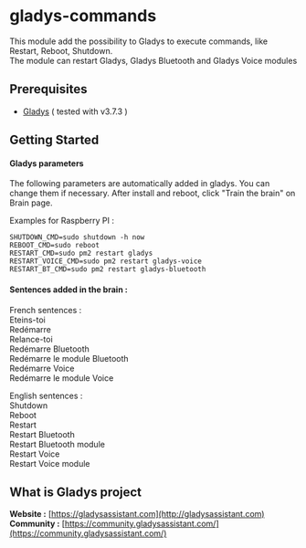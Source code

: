 # gladys-commands

This module add the possibility to Gladys to execute commands, like Restart, Reboot, Shutdown.<br>
The module can restart Gladys, Gladys Bluetooth and Gladys Voice modules

Prerequisites
-------------

- [Gladys](http://gladysassistant.com) ( tested with v3.7.3 )

 
Getting Started
---------------
#### Gladys parameters

The following parameters are automatically added in gladys. You can change them if necessary.
After install and reboot, click "Train the brain" on Brain page.

Examples for Raspberry PI :
```
SHUTDOWN_CMD=sudo shutdown -h now
REBOOT_CMD=sudo reboot
RESTART_CMD=sudo pm2 restart gladys
RESTART_VOICE_CMD=sudo pm2 restart gladys-voice
RESTART_BT_CMD=sudo pm2 restart gladys-bluetooth
```


#### Sentences added in the brain :
French sentences :<br>
Eteins-toi<br>
Redémarre<br>
Relance-toi<br>
Redémarre Bluetooth<br>
Redémarre le module Bluetooth<br>
Redémarre Voice<br>
Redémarre le module Voice<br>

English sentences :<br>
Shutdown<br>
Reboot<br>
Restart<br>
Restart Bluetooth<br>
Restart Bluetooth module<br>
Restart Voice<br>
Restart Voice module<br>

####

What is Gladys project
-------------

**Website :** [https://gladysassistant.com](http://gladysassistant.com) <br>
**Community :** [https://community.gladysassistant.com/](https://community.gladysassistant.com/)

